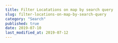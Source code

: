 ```yaml
---
title: Filter Locatations on map by search query
slug: filter-locations-on-map-by-search-query
category: "Search"
published: true
date: 2019-07-10
last_modified_at: 2019-07-12
---
```

